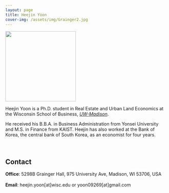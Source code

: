 ```yaml
---
layout: page
title: Heejin Yoon
cover-img: /assets/img/Grainger2.jpg
---
```


<img src= "https://yoon09269.github.io/heejin/assets/img/profile_heejin.jpg" width="220">
<br/>

Heejin Yoon is a Ph.D. student in Real Estate and Urban Land Economics at the Wisconsin School of Business, [_UW-Madison_](https://www.wisc.edu/). 

He received his B.B.A. in Business Administration from Yonsei University and M.S. in Finance from KAIST. Heejin has also worked at the Bank of Korea, the central bank of South Korea, as an economist for four years.
<br/><br/><br/>

## Contact

**Office**: 5298B Grainger Hall, 975 University Ave, Madison, WI 53706, USA 
<br/><br/>
**Email**: heejin.yoon[at]wisc.edu or yoon09269[at]gmail.com
